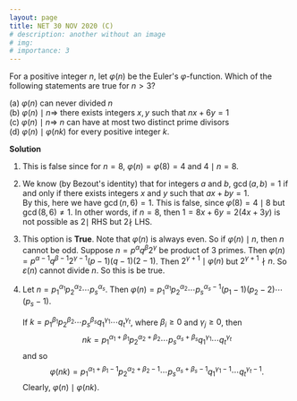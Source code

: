 ```yaml
---
layout: page
title: NET 30 NOV 2020 (C)
# description: another without an image
# img:
# importance: 3
---
```

<!-- # **NET 30 NOV 2020 (C): 2 of 3**  -->

For a positive integer $n$, let $\varphi(n)$ be
the Euler's $\varphi$-function. Which of the following statements are
true for $n > 3$?

(a) $\varphi(n)$ can never divided $n$<br>
(b) $\varphi(n) \mid n \Rightarrow$ there exists integers $x,y$ such that $nx+6y = 1$<br>
(c) $\varphi(n) \mid n \Rightarrow$ $n$ can have at most two distinct prime divisors<br>
(d) $\varphi(n) \mid \varphi(nk)$ for every positive integer $k$.<br>

**Solution**

1.  This is false since for $n = 8$, $\varphi(n)= \varphi(8) = 4$ and
    $4 \mid n=8$.<br>

2.  We know (by Bezout's identity) that for integers $a$ and $b$, 
    $\gcd(a,b) = 1$ if and only if there exists integers $x$ and $y$
    such that $ax+by = 1$.\
    By this, here we have $\gcd(n,6) = 1$. This is false, since
    $\varphi(8) = 4 \mid 8$ but $\gcd(8,6) \neq 1$. In other words, if
    $n=8$, then $1= 8x+6y = 2(4x+3y)$ is not possible as $2 \mid$ RHS
    but $2 \nmid$ LHS.<br>

3.  This option is **True**. Note that $\varphi(n)$ is always even. So
    if $\varphi(n)\mid n$, then $n$ cannot be odd. Suppose
    $n = p^\alpha q^\beta 2^\gamma$ be product of $3$ primes. Then
    $\varphi(n) = p^{\alpha-1}q^{\beta-1}2^{\gamma-1}(p-1)(q-1)(2-1)$.
    Then $2^{\gamma+1} \mid \varphi(n)$ but $2^{\gamma+1}\nmid n$. So
    $\varepsilon(n)$ cannot divide $n$. So this is be true.<br>

4.  Let $n = p_1^{\alpha_1} p_2^{\alpha_2} \cdots p_s^{\alpha_s}$. Then
    $\varphi(n) = p_1^{\alpha_1} p_2^{\alpha_2} \cdots p_s^{\alpha_s-1}(p_1-1)(p_2-2)\cdots (p_s-1)$.<br>

    If
    $k = p_1^{\beta_1} p_2^{\beta_2} \cdots p_s^{\beta_s} q_1^{\gamma_1}\cdots q_t^{\gamma_t}$,
    where $\beta_i \ge 0$ and $\gamma_j \ge 0$, then
    $$nk = p_1^{\alpha_1+\beta_1} p_2^{\alpha_2+\beta_2} \cdots p_s^{\alpha_s+\beta_s}q_1^{\gamma_1}\cdots q_t^{\gamma_t}$$
    and so
    $$\varphi(nk) = p_1^{\alpha_1+\beta_1-1} p_2^{\alpha_2+\beta_2-1} \cdots p_s^{\alpha_s+\beta_s-1}q_1^{\gamma_1-1}\cdots q_t^{\gamma_t-1}.$$
    Clearly, $\varphi(n) \mid \varphi(nk).$



